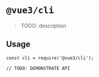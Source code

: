 # `@vue3/cli`

> TODO: description

## Usage

```
const cli = require('@vue3/cli');

// TODO: DEMONSTRATE API
```

